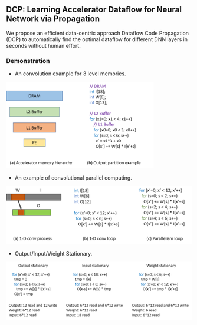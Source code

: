 ## DCP: Learning Accelerator Dataflow for Neural Network via Propagation

We propose an efficient data-centric approach Dataflow Code Propagation (DCP) to automatically find the optimal dataflow for different DNN layers in seconds without human effort.

### Demonstration

- An convolution example for 3 level memories.

<img src="images\memory.png" width="400">

- An example of convolutional parallel computing.

<img src="images\conv.png" width="600">

- Output/Input/Weight Stationary.

<img src="images\stationary.png" width="600">
